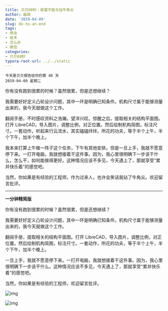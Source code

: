 ```yaml
---
title: 贝贝60秒：欲罢不能与钻牛角尖
author: 曲政
date: '2019-04-09'
slug: do-to-an-end
tags:
- 体会
- 技术
- 怎么办
- 微信
categories:
- 贝贝60秒
typora-root-url: ../../static
---
```


```
今天是贝贝报告给你的第 40 天
2019-04-09 星期二
```

你有没有跑到很累的时候？虽然很累，但是还想继续？

我需要好好定义凸轮设计问题，其中一环是明确已知条件。机构尺寸属于能够测量出来的，我今天就做这个工作。

翻阅手册，不时感叹资料之浩瀚，望洋兴叹。惊醒之后，提取相关的结构平面图。打开 LibreCAD，导入图片，调整比例，对正位置。然后绘制机构简图，标注尺寸。一套动作，听起来行云流水，其实磕磕绊绊。所花的功夫，等于半个上午，半个下午，加半个晚上。

我本来打算上午做一阵子这个任务，下午有其他安排。但是一旦上手，我就不愿意停下来。一打开电脑，我就想接着干这件事。因为，我心里很明确下一步该干什么，怎么干，如何能做得更好。这种情况应该不多见，今天遇上了，那就享受“累并快乐着”的感觉吧。

当然，你如果是有经验的工程师，作为过来人，也许会笑话我钻了牛角尖。欢迎留言批评。

------

**一分钟精简版**

你有没有跑到很累的时候？虽然很累，但是还想继续？

我需要好好定义凸轮设计问题，其中一环是明确已知条件。机构尺寸属于能够测量出来的，我今天就做这个工作。

翻阅手册，提取相关的结构平面图。打开 LibreCAD，导入图片，调整比例，对正位置。然后绘制机构简图，标注尺寸。一套动作，所花的功夫，等于半个上午，半个下午，加半个晚上。

一旦上手，我就不愿意停下来。一打开电脑，我就想接着干这件事。因为，我心里很明确下一步该干什么。这种情况应该不多见，今天遇上了，那就享受“累并快乐着”的感觉吧。

当然，你如果是有经验的工程师，欢迎留言批评。

![img](/images/2019-04-01-%E8%B4%9D%E8%B4%9D60%E7%A7%92%EF%BC%9A%E6%AC%B2%E7%BD%A2%E4%B8%8D%E8%83%BD%E4%B8%8E%E9%92%BB%E7%89%9B%E8%A7%92%E5%B0%96/640-20200416154545060.jpeg)

![img](/images/2019-04-01-%E8%B4%9D%E8%B4%9D60%E7%A7%92%EF%BC%9A%E6%AC%B2%E7%BD%A2%E4%B8%8D%E8%83%BD%E4%B8%8E%E9%92%BB%E7%89%9B%E8%A7%92%E5%B0%96/640-20200416154545111.jpeg)


